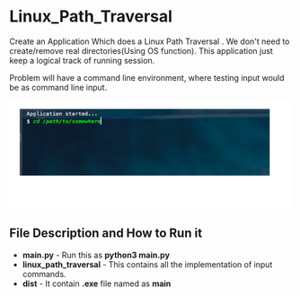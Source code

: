 # Linux_Path_Traversal

Create an Application Which does a Linux Path Traversal . We don't need to create/remove real directories(Using OS function).
This application just keep a logical track of running session.

Problem will have a command line environment, where testing input would be as command line input. 

![alt text](https://github.com/KaushikJais/Linux_Path_Traversal/blob/master/img_demo.png)


## File Description and How to Run it

* **main.py** - Run this as **python3 main.py**
* **linux_path_traversal** - This contains all the implementation of input commands.
* **dist** - It contain **.exe** file named as **main**


